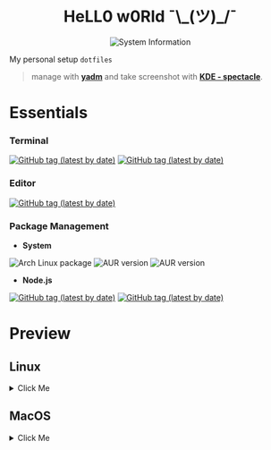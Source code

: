 <h1 align="center">
    HeLL0 w0Rld ¯\_(ツ)_/¯
</h1>

<p align="center">
  <img src="https://github.com/ri7nz/.dotifiles/blob/master/docs/demo.gif" alt="System Information" />
</p>


My personal setup `dotfiles`

> manage with **[yadm](https://yadm.io/)** and take screenshot with **[KDE - spectacle](https://github.com/KDE/spectacle)**.

# Essentials

### **Terminal**
   
[![GitHub tag (latest by date)](https://img.shields.io/github/v/tag/alacritty/alacritty?label=Alacritty)](https://github.com/alacritty/alacritty)
[![GitHub tag (latest by date)](https://img.shields.io/github/v/tag/tmux/tmux?label=Tmux)](https://github.com/tmux/tmux)
   
### **Editor**
   
[![GitHub tag (latest by date)](https://img.shields.io/github/v/tag/vim/vim?label=Vim)](https://github.com/vim/vim)
   
### **Package Management**
* **System**
   
![Arch Linux package](https://img.shields.io/archlinux/v/core/x86_64/pacman?label=Pacman) 
![AUR version](https://img.shields.io/aur/version/yay?label=Yay)
![AUR version](https://img.shields.io/aur/version/pacaur?label=Pacaur)
   
* **Node.js**
   
[![GitHub tag (latest by date)](https://img.shields.io/github/v/tag/Schniz/fnm?label=fnm)](https://github.com/Schniz/fnm)
[![GitHub tag (latest by date)](https://img.shields.io/github/v/tag/yarnpkg/yarn?label=yarn)](https://github.com/yarnpkg/yarn)
   
# Preview

## Linux
<details>
  <summary>Click Me</summary>
<p align="center">
  <img src="https://github.com/ri7nz/.dotifiles/blob/master/docs/current.png" alt="System Information" />
</p>

<p align="center">
    <h3> Linux </h2>
    <a href="#">
        <img src="https://github.com/ri7nz/.dotifiles/blob/master/docs/sample-linux.png"/>
    </a>
</p>

<p align="center">
    <h3> Linux - Menu with Rofi</h2>
    <a href="#">
        <img src="https://github.com/ri7nz/.dotifiles/blob/master/docs/sample-linux-menu.png"/>
    </a>
</p>

<p align="center">
    <h3> Linux - Clipboard Manager with Rofi + greenclip</h2>
    <a href="#">
        <img src="https://github.com/ri7nz/.dotifiles/blob/master/docs/sample-linux-clipboard.png"/>
    </a>
</p>
</details>

## MacOS
<details>
  <summary>Click Me</summary>
<p align="center">
    <h3> MacOS </h2>
    <a href="#">
        <img src="https://github.com/ri7nz/.dotifiles/blob/master/docs/sample-mac.png"/>
    </a>
</p>
</details>
